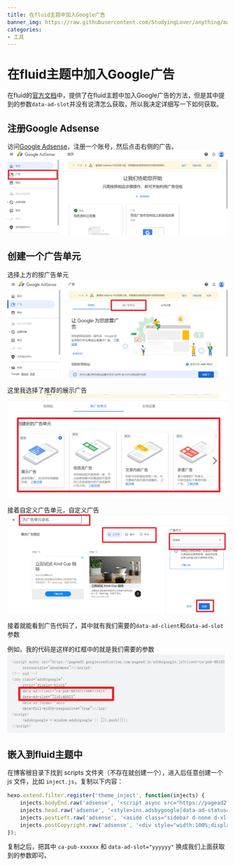 ```yaml
---
title: 在fluid主题中加入Google广告
banner_img: https://raw.githubusercontent.com/StudyingLover/anything/main/background.png
categories:
- 工具
---
```

# 在fluid主题中加入Google广告

在fluid的[官方文档](https://hexo.fluid-dev.com/posts/fluid-adsense/)中，提供了在fluid主题中加入Google广告的方法，但是其中提到的参数`data-ad-slot`并没有说清怎么获取，所以我决定详细写一下如何获取。

## 注册Google Adsense
访问[Google Adsense](https://www.google.com/adsense/start/)，注册一个账号，然后点击右侧的广告。
![](https://raw.githubusercontent.com/StudyingLover/anything/main/20230127100353.png)

## 创建一个广告单元
选择上方的按广告单元
![](https://raw.githubusercontent.com/StudyingLover/anything/main/20230127100502.png)

这里我选择了推荐的展示广告
![](https://raw.githubusercontent.com/StudyingLover/anything/main/20230127100605.png)

接着自定义广告单元，自定义广告
![](https://raw.githubusercontent.com/StudyingLover/anything/main/20230127100808.png)

接着就能看到广告代码了，其中就有我们需要的`data-ad-client`和`data-ad-slot`参数

例如，我的代码是这样的红框中的就是我们需要的参数
![](https://raw.githubusercontent.com/StudyingLover/anything/main/20230127101239.png)

## 嵌入到fluid主题中
在博客根目录下找到 scripts 文件夹（不存在就创建一个），进入后任意创建一个 js 文件，比如 `inject.js`，复制以下内容：
```javascript
hexo.extend.filter.register('theme_inject', function(injects) {
	injects.bodyEnd.raw('adsense', '<script async src="https://pagead2.googlesyndication.com/pagead/js/adsbygoogle.js?client=ca-pub-xxxxxx" crossorigin="anonymous"></script>');
	injects.head.raw('adsense', '<style>ins.adsbygoogle[data-ad-status="unfilled"] { display: none !important; }</style>');
	injects.postLeft.raw('adsense', '<aside class="sidebar d-none d-xl-block" style="margin-right:-1rem;z-index:-1"><ins class="adsbygoogle" style="display:flex;justify-content:center;min-width:160px;max-width:300px;width:100%;height:600px;position:sticky;top:2rem" data-ad-client="ca-pub-xxxxxx" data-ad-slot="yyyyyy"></ins><script> (adsbygoogle = window.adsbygoogle || []).push({}); </script></aside>');
	injects.postCopyright.raw('adsense', '<div style="width:100%;display:flex;justify-content:center;margin-bottom:1.5rem"><ins class="adsbygoogle" style="display:flex;justify-content:center;max-width:845px;width:100%;height:90px" data-ad-client="ca-pub-xxxxxx" data-ad-slot="yyyyyy"></ins><script> (adsbygoogle = window.adsbygoogle || []).push({}); </script></div>');
});
```
复制之后，把其中 `ca-pub-xxxxxx` 和 `data-ad-slot="yyyyyy"` 换成我们上面获取到的参数即可。